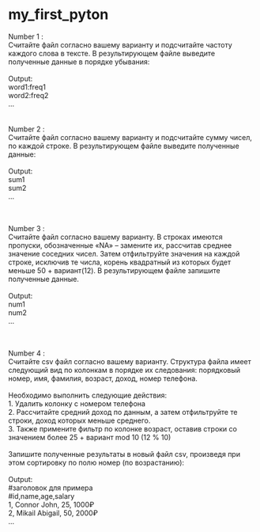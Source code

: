 # my_first_pyton

Number 1 :<br/>
    Считайте файл согласно вашему варианту и подсчитайте частоту каждого слова в тексте. В результирующем файле выведите полученные данные в порядке убывания:<br/><br/>
    Output:<br/>
        word1:freq1<br/>
        word2:freq2<br/>
        ...<br/><br/><br/>
Number 2 :<br/>
    Считайте файл согласно вашему варианту и подсчитайте сумму чисел, по каждой строке. В результирующем файле выведите полученные данные:<br/><br/>
    Output:<br/>
        sum1<br/>
        sum2<br/>
        ...<br/><br/><br/>

Number 3 :<br/>
    Считайте файл согласно вашему варианту. В строках имеются пропуски, обозначенные «NA» – замените их, рассчитав среднее значение соседних чисел. Затем отфильтруйте значения на каждой строке, исключив те числа, корень квадратный из которых будет меньше 50 + вариант(12). В результирующем файле запишите полученные данные.<br/><br/>
    Output:<br/>
        num1<br/>
        num2<br/>
        ...<br/><br/><br/>

Number 4 :<br/>
    Считайте csv файл согласно вашему варианту. Структура файла имеет следующий вид по колонкам в порядке их следования: порядковый номер, имя, фамилия, возраст, доход, номер телефона.<br/><br/>
    Необходимо выполнить следующие действия:<br/>
        1. Удалить колонку с номером телефона<br/>
        2. Рассчитайте средний доход по данным, а затем отфильтруйте те строки, доход которых меньше среднего.<br/>
        3. Также примените фильтр по колонке возраст, оставив строки со значением более 25 + вариант mod 10 (12 % 10)<br/><br/>
        Запишите полученные результаты в новый файл csv, произведя при этом сортировку по полю номер (по возрастанию):<br/><br/>
    Output:<br/>
        #заголовок для примера<br/>
        #id,name,age,salary<br/>
        1, Connor John, 25, 1000₽<br/>
        2, Mikail Abigail, 50, 2000₽<br/>
        ...<br/><br/><br/>

